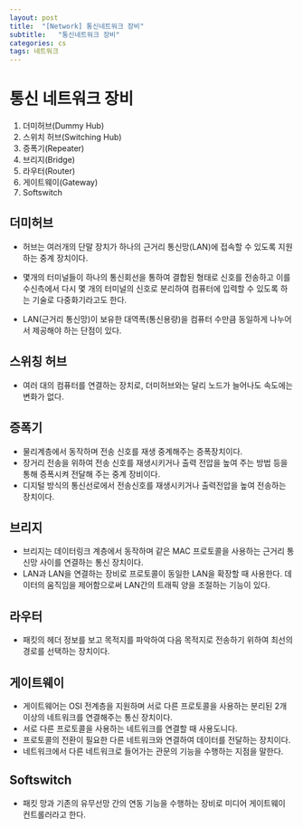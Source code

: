 ```yaml
---
layout: post
title:  "[Network] 통신네트워크 장비"
subtitle:   "통신네트워크 장비"
categories: cs
tags: 네트워크
---
```




# 통신 네트워크 장비

1. 더미허브(Dummy Hub)
2. 스위치 허브(Switching Hub)
3. 증폭기(Repeater)
4. 브리지(Bridge)
5. 라우터(Router)
6. 게이트웨이(Gateway)
7. Softswitch

## 더미허브

- 허브는 여러개의 단말 장치가 하나의 근거리 통신망(LAN)에 접속할 수 있도록 지원하는 중계 장치이다.

- 몇개의 터미널들이 하나의 통신회선을 통하여 결합된 형태로 신호를 전송하고 이를 수신측에서 다시 몇 개의 터미널의 신호로 분리하여 컴퓨터에 입력할 수 있도록 하는 기술로 다중화기라고도 한다.

- LAN(근거리 통신망)이 보유한 대역폭(통신용량)을 컴퓨터 수만큼 동일하게 나누어서 제공해야 하는 단점이 있다.

## 스위칭 허브

- 여러 대의 컴퓨터를 연결하는 장치로, 더미허브와는 달리 노드가 늘어나도 속도에는 변화가 없다.

## 증폭기

- 물리계층에서 동작하며 전송 신호를 재생 중계해주는 증폭장치이다.
- 장거리 전송을 위하여 전송 신호를 재생시키거나 출력 전압을 높여 주는 방법 등을 통해 증폭시켜 전달해 주는 중계 장비이다.
- 디지털 방식의 통신선로에서 전송신호를 재생시키거나 출력전압을 높여 전송하는 장치이다.

## 브리지

- 브리지는 데이터링크 계층에서 동작하며 같은 MAC 프로토콜을 사용하는 근거리 통신망 사이를 연결하는 통신 장치이다.
- LAN과 LAN을 연결하는 장비로 프로토콜이 동일한 LAN을 확장할 때 사용한다. 데이터의 움직임을 제어함으로써 LAN간의 트래픽 양을 조절하는 기능이 있다.

## 라우터

- 패킷의 헤더 정보를 보고 목적지를 파악하여 다음 목적지로 전송하기 위하여 최선의 경로를 선택하는 장치이다.

## 게이트웨이

- 게이트웨어는 OSI 전계층을 지원하며 서로 다른 프로토콜을 사용하는 분리된 2개 이상의 네트워크를 연결해주는 통신 장치이다.
- 서로 다른 프로토콜을 사용하는 네트워크를 연결할 때 사용도니다.
- 프로토콜의 전환이 필요한 다른 네트워크와 연결하여 데이터를 전달하는 장치이다.
- 네트워크에서 다른 네트워크로 들어가는 관문의 기능을 수행하는 지점을 말한다.

## Softswitch

- 패킷 망과 기존의 유무선망 간의 연동 기능을 수행하는 장비로 미디어 게이트웨이 컨트롤러라고 한다.